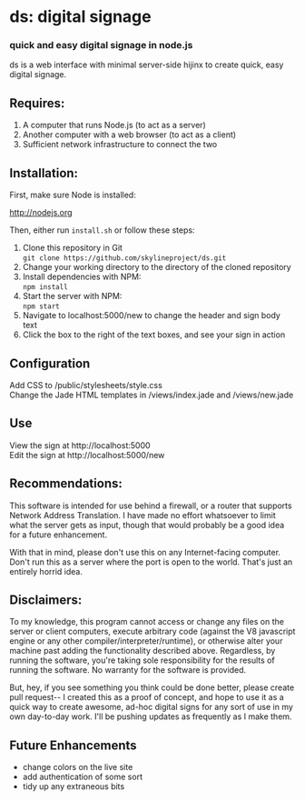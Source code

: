 # ds: digital signage
### quick and easy digital signage in node.js

ds is a web interface with minimal server-side hijinx to create quick, easy digital signage. 

## Requires:
1. A computer that runs Node.js (to act as a server)
2. Another computer with a web browser (to act as a client)
3. Sufficient network infrastructure to connect the two

## Installation:

First, make sure Node is installed:

http://nodejs.org

Then, either run ```install.sh``` or follow these steps:  
1. Clone this repository in Git  
  ```git clone https://github.com/skylineproject/ds.git```  
2. Change your working directory to the directory of the cloned repository  
3. Install dependencies with NPM:    
  ```npm install```  
4. Start the server with NPM:    
  ```npm start```  
5. Navigate to localhost:5000/new to change the header and sign body text  
6. Click the box to the right of the text boxes, and see your sign in action  

## Configuration
Add CSS to /public/stylesheets/style.css  
Change the Jade HTML templates in /views/index.jade and /views/new.jade

## Use
View the sign at http://localhost:5000  
Edit the sign at http://localhost:5000/new  

## Recommendations:
This software is intended for use behind a firewall, or a router that supports Network Address Translation. I have made no effort whatsoever to limit what the server gets as input, though that would probably be a good idea for a future enhancement.

With that in mind, please don't use this on any Internet-facing computer. Don't run this as a server where the port is open to the world. That's just an entirely horrid idea.

## Disclaimers:
To my knowledge, this program cannot access or change any files on the server or client computers, execute arbitrary code (against the V8 javascript engine or any other compiler/interpreter/runtime), or otherwise alter your machine past adding the functionality described above. Regardless, by running the software, you're taking sole responsibility for the results of running the software. No warranty for the software is provided.

But, hey, if you see something you think could be done better, please create pull request-- I created this as a proof of concept, and hope to use it as a quick way to create awesome, ad-hoc digital signs for any sort of use in my own day-to-day work. I'll be pushing updates as frequently as I make them.

## Future Enhancements
- change colors on the live site
- add authentication of some sort
- tidy up any extraneous bits

